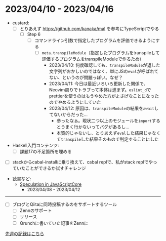 # 2023/04/10 - 2023/04/16

- custard:
    - [ ] とりあえず <https://github.com/kanaka/mal> を参考にTypeScriptでやる
        - [ ] Step 6
            - [ ] コマンドライン引数で指定したプログラムを評価できるようにする
                - [ ] `meta.transpileModule`（指定したプログラムをtranspileして評価するプログラムをtranspileModuleで作るため）
                    - 2023/04/10: 何度確認しても、`transpileModule`が返した文字列がおかしいのではなく、単にJSの`eval`が呼ばれてない、というのが問題っぽい。なぜ？
                    - 2023/04/11: 今日は最近いろいろ更新した関係で、Neovim周りでトラブって本体は進まず。`eslint_d`でprettierを使うのはもうやめた方がよさげなことになったのでやめるようにしていた
                    - 2023/04/12: 原因は、`transpileModule`の結果を`await`してないからだった...
                        - 参ったなぁ。現状二つ以上のモジュールを`import`するとうまく行かないってバグがあるし...
                        - 本質的じゃないし、とりあえず`eval`した結果じゃなくて`transpile`した結果そのもので判定することにした
- Haskell入門コンテンツ:
    - [ ] 課題17の不足箇所を埋める
- [ ] stackからcabal-installに乗り換えて、cabal replで、私がstack replでやっていたことができるか試すチャレンジ
- 読書など:
    - [Speculation in JavaScriptCore](https://webkit.org/blog/10308/speculation-in-javascriptcore/)
        - 2023/04/08 - 2023/04/12

------

- [ ] ブログとQiitaに同時投稿するのをサポートするツール
    - [ ] Zennのサポート
    - [ ] リリース
    - [ ] Qrunchに書いていた記事をZennに

[先週の記録はこちら](https://github.com/igrep/daily-commits/blob/a7d7cf43785ae0a0de27b5e8c59aa6de7067a3a1/yesterday.md)
